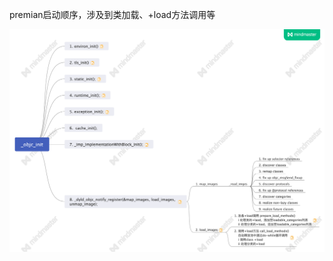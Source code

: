 premian启动顺序，涉及到类加载、+load方法调用等

![mach-o.jpg](https://github.com/NSSONGMENG/wiki/blob/master/images/_objc_init.png)

